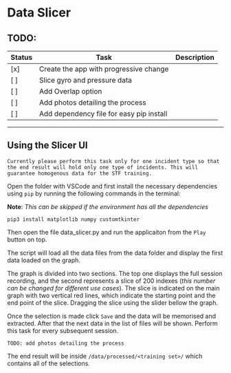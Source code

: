 # Data Slicer

## TODO:

| Status | Task                                     | Description |
| ------ | ---------------------------------------- | ----------- |
| [x]    | Create the app with progressive change   |             |
| [ ]    | Slice gyro and pressure data             |             |
| [ ]    | Add Overlap option                       |             |
| [ ]    | Add photos detailing the process         |             |
| [ ]    | Add dependency file for easy pip install |             |


---

## Using the Slicer UI

    Currently please perform this task only for one incident type so that the end result will hold only one type of incidents. This will guarantee homogenous data for the STF training.

Open the folder with VSCode and first install the necessary dependencies using `pip` by running the following commands in the terminal:

**Note**: _This can be skipped if the environment has all the dependencies_ 
```
pip3 install matplotlib numpy customtkinter
```

Then open the file data_slicer.py and run the applicaiton from the `Play` button on top.

The script will load all the data files from the data folder and display the first data loaded on the graph. 

The graph is divided into two sections. The top one displays the full session recording, and the second represents a slice of 200 indexes (_this number can be changed for different use cases_). The slice is indicated on the main graph with two vertical red lines, which indicate the starting point and the end point of the slice. Dragging the slice using the slider bellow the graph. 

Once the selection is made click `Save` and the data will be memorised and extracted. After that the next data in the list of files will be shown. Perform this task for every subsequent session.

    TODO: add photos detailing the process

The end result will be inside `/data/processed/<training set>/` which contains all of the selections. 


